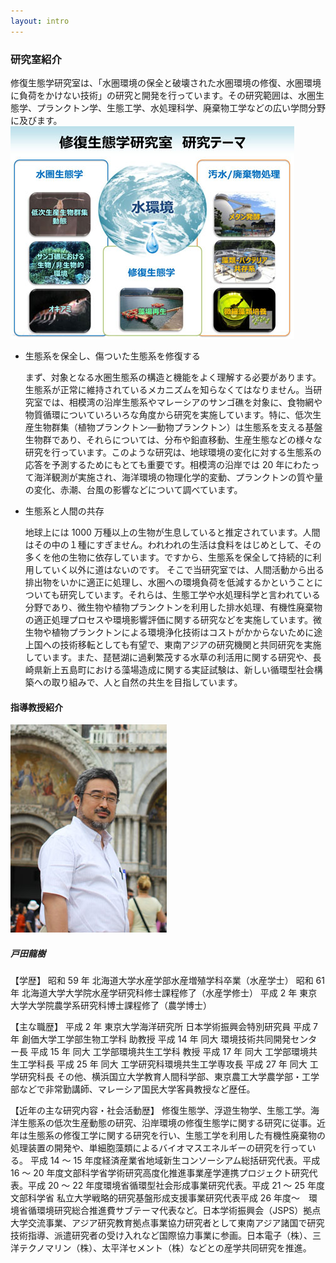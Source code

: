 ```yaml
---
layout: intro
---
```


### 研究室紹介

修復生態学研究室は、「水圏環境の保全と破壊された水圏環境の修復、水圏環境に負荷をかけない技術」の研究と開発を行っています。その研究範囲は、水圏生態学、プランクトン学、生態工学、水処理科学、廃棄物工学などの広い学問分野に及びます。
![image](assets/images/theme.jpg)

- 生態系を保全し、傷ついた生態系を修復する

  まず、対象となる水圏生態系の構造と機能をよく理解する必要があります。生態系が正常に維持されているメカニズムを知らなくてはなりません。当研究室では、相模湾の沿岸生態系やマレーシアのサンゴ礁を対象に、食物網や物質循環についていろいろな角度から研究を実施しています。特に、低次生産生物群集（植物プランクトン―動物プランクトン）は生態系を支える基盤生物群であり、それらについては、分布や鉛直移動、生産生態などの様々な研究を行っています。このような研究は、地球環境の変化に対する生態系の応答を予測するためにもとても重要です。相模湾の沿岸では 20 年にわたって海洋観測が実施され、海洋環境の物理化学的変動、プランクトンの質や量の変化、赤潮、台風の影響などについて調べています。

- 生態系と人間の共存

  地球上には 1000 万種以上の生物が生息していると推定されています。人間はその中の１種にすぎません。われわれの生活は食料をはじめとして、その多くを他の生物に依存しています。ですから、生態系を保全して持続的に利用していく以外に道はないのです。
  そこで当研究室では、人間活動から出る排出物をいかに適正に処理し、水圏への環境負荷を低減するかということについても研究しています。それらは、生態工学や水処理科学と言われている分野であり、微生物や植物プランクトンを利用した排水処理、有機性廃棄物の適正処理プロセスや環境影響評価に関する研究などを実施しています。微生物や植物プランクトンによる環境浄化技術はコストがかからないために途上国への技術移転としても有望で、東南アジアの研究機関と共同研究を実施しています。また、琵琶湖に過剰繁茂する水草の利活用に関する研究や、長崎県新上五島町における藻場造成に関する実証試験は、新しい循環型社会構築への取り組みで、人と自然の共生を目指しています。

#### 指導教授紹介

![戸田龍樹](assets/images/toda_profile.jpg)

##### 戸田龍樹

【学歴】
昭和 59 年 北海道大学水産学部水産増殖学科卒業（水産学士）
昭和 61 年 北海道大学大学院水産学研究科修士課程修了（水産学修士）
平成 2 年 東京大学大学院農学系研究科博士課程修了（農学博士）

【主な職歴】
平成 2 年 東京大学海洋研究所 日本学術振興会特別研究員
平成 7 年 創価大学工学部生物工学科 助教授
平成 14 年 同大 環境技術共同開発センター長
平成 15 年 同大 工学部環境共生工学科 教授
平成 17 年 同大 工学部環境共生工学科長
平成 25 年 同大 工学研究科環境共生工学専攻長
平成 27 年 同大 工学研究科長
その他、横浜国立大学教育人間科学部、東京農工大学農学部・工学部などで非常勤講師、マレーシア国民大学客員教授など歴任。

【近年の主な研究内容・社会活動歴】
修復生態学、浮遊生物学、生態工学。海洋生態系の低次生産動態の研究、沿岸環境の修復生態学に関する研究に従事。近年は生態系の修復工学に関する研究を行い、生態工学を利用した有機性廃棄物の処理装置の開発や、単細胞藻類によるバイオマスエネルギーの研究を行っている。
平成 14 ～ 15 年度経済産業省地域新生コンソーシアム総括研究代表。平成 16 ～ 20
年度文部科学省学術研究高度化推進事業産学連携プロジェクト研究代表。平成 20 ～ 22
年度環境省循環型社会形成事業研究代表。平成 21 ～ 25 年度文部科学省
私立大学戦略的研究基盤形成支援事業研究代表平成 26 年度～　環境省循環境研究総合推進費サブテーマ代表など。日本学術振興会（JSPS）拠点大学交流事業、アジア研究教育拠点事業協力研究者として東南アジア諸国で研究技術指導、派遣研究者の受け入れなど国際協力事業に参画。日本電子（株）、三洋テクノマリン（株）、太平洋セメント（株）などとの産学共同研究を推進。
